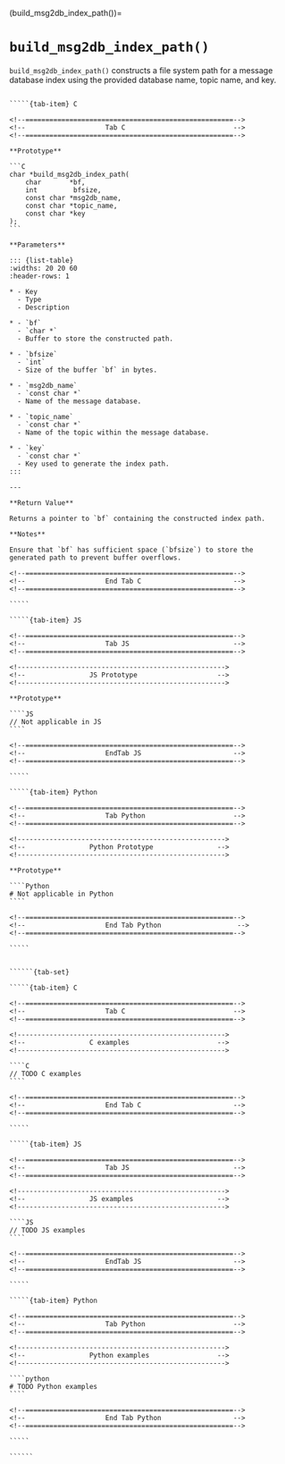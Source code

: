 <!-- ============================================================== -->
(build_msg2db_index_path())=
# `build_msg2db_index_path()`
<!-- ============================================================== -->

`build_msg2db_index_path()` constructs a file system path for a message database index using the provided database name, topic name, and key.

<!------------------------------------------------------------>
<!--                    Prototypes                          -->
<!------------------------------------------------------------>

``````{tab-set}

`````{tab-item} C

<!--====================================================-->
<!--                    Tab C                           -->
<!--====================================================-->

**Prototype**

```C
char *build_msg2db_index_path(
    char       *bf,
    int         bfsize,
    const char *msg2db_name,
    const char *topic_name,
    const char *key
);
```

**Parameters**

::: {list-table}
:widths: 20 20 60
:header-rows: 1

* - Key
  - Type
  - Description

* - `bf`
  - `char *`
  - Buffer to store the constructed path.

* - `bfsize`
  - `int`
  - Size of the buffer `bf` in bytes.

* - `msg2db_name`
  - `const char *`
  - Name of the message database.

* - `topic_name`
  - `const char *`
  - Name of the topic within the message database.

* - `key`
  - `const char *`
  - Key used to generate the index path.
:::

---

**Return Value**

Returns a pointer to `bf` containing the constructed index path.

**Notes**

Ensure that `bf` has sufficient space (`bfsize`) to store the generated path to prevent buffer overflows.

<!--====================================================-->
<!--                    End Tab C                       -->
<!--====================================================-->

`````

`````{tab-item} JS

<!--====================================================-->
<!--                    Tab JS                          -->
<!--====================================================-->

<!---------------------------------------------------->
<!--                JS Prototype                    -->
<!---------------------------------------------------->

**Prototype**

````JS
// Not applicable in JS
````

<!--====================================================-->
<!--                    EndTab JS                       -->
<!--====================================================-->

`````

`````{tab-item} Python

<!--====================================================-->
<!--                    Tab Python                      -->
<!--====================================================-->

<!---------------------------------------------------->
<!--                Python Prototype                -->
<!---------------------------------------------------->

**Prototype**

````Python
# Not applicable in Python
````

<!--====================================================-->
<!--                    End Tab Python                   -->
<!--====================================================-->

`````

``````

<!------------------------------------------------------------>
<!--                    Examples                            -->
<!------------------------------------------------------------>

```````{dropdown} Examples

``````{tab-set}

`````{tab-item} C

<!--====================================================-->
<!--                    Tab C                           -->
<!--====================================================-->

<!---------------------------------------------------->
<!--                C examples                      -->
<!---------------------------------------------------->

````C
// TODO C examples
````

<!--====================================================-->
<!--                    End Tab C                       -->
<!--====================================================-->

`````

`````{tab-item} JS

<!--====================================================-->
<!--                    Tab JS                          -->
<!--====================================================-->

<!---------------------------------------------------->
<!--                JS examples                     -->
<!---------------------------------------------------->

````JS
// TODO JS examples
````

<!--====================================================-->
<!--                    EndTab JS                       -->
<!--====================================================-->

`````

`````{tab-item} Python

<!--====================================================-->
<!--                    Tab Python                      -->
<!--====================================================-->

<!---------------------------------------------------->
<!--                Python examples                 -->
<!---------------------------------------------------->

````python
# TODO Python examples
````

<!--====================================================-->
<!--                    End Tab Python                  -->
<!--====================================================-->

`````

``````

```````
